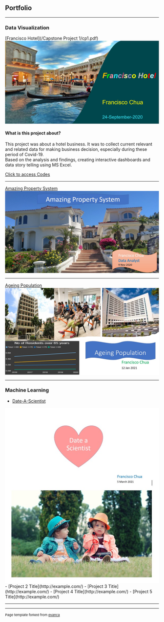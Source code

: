 ## Portfolio

---

### Data Visualization 

[Francisco Hotel](/Capstone Project 1/cp1.pdf)
<img src="images/Capstone Project 1.jpg?raw=true"/>

[comment]: <> (Testcomment)

#### What is this project about?
This project was about a hotel business.  It was to collect current relevant and related data for making business decision, especially during these period of Covid-19.
<br>
Based on the analysis and findings, creating interactive dashboards and data story telling using MS Excel.

[Click to access Codes](https://github.com/Francisco5456/franciscochua.github.io/tree/master/Capstone%20Project%201)

---
[Amazing Property System](/pdf/sample_presentation.pdf)
<img src="images/Capstone Project 2.jpg?raw=true"/>

---
[Ageing Population](http://example.com/)
<img src="images/Capstone Project 3.jpg?raw=true"/>

---

### Machine Learning

- [Date-A-Scientist](http://example.com/)
<img src="images/Capstone Project 4.jpg?raw=true"/>
- [Project 2 Title](http://example.com/)
- [Project 3 Title](http://example.com/)
- [Project 4 Title](http://example.com/)
- [Project 5 Title](http://example.com/)

---




---
<p style="font-size:11px">Page template forked from <a href="https://github.com/evanca/quick-portfolio">evanca</a></p>
<!-- Remove above link if you don't want to attibute -->
